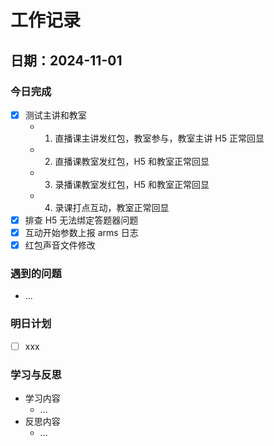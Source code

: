 # 工作记录

## 日期：2024-11-01

### 今日完成

- [x] 测试主讲和教室
  - 1. 直播课主讲发红包，教室参与，教室主讲 H5 正常回显
  - 2. 直播课教室发红包，H5 和教室正常回显
  - 3. 录播课教室发红包，H5 和教室正常回显
  - 4. 录课打点互动，教室正常回显
- [x] 排查 H5 无法绑定答题器问题
- [x] 互动开始参数上报 arms 日志
- [x] 红包声音文件修改

### 遇到的问题

- ...

### 明日计划

- [ ] xxx

### 学习与反思

- 学习内容
  - ...
- 反思内容
  - ...
